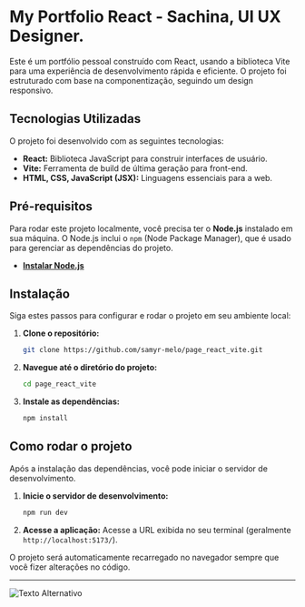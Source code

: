 # My Portfolio React - Sachina, UI UX Designer.

Este é um portfólio pessoal construído com React, usando a biblioteca Vite para uma experiência de desenvolvimento rápida e eficiente. O projeto foi estruturado com base na componentização, seguindo um design responsivo.

## Tecnologias Utilizadas

O projeto foi desenvolvido com as seguintes tecnologias:

  * **React:** Biblioteca JavaScript para construir interfaces de usuário.
  * **Vite:** Ferramenta de build de última geração para front-end.
  * **HTML, CSS, JavaScript (JSX):** Linguagens essenciais para a web.

## Pré-requisitos

Para rodar este projeto localmente, você precisa ter o **Node.js** instalado em sua máquina. O Node.js inclui o `npm` (Node Package Manager), que é usado para gerenciar as dependências do projeto.

  * [**Instalar Node.js**](https://www.google.com/search?q=https://nodejs.org/pt-br/download/)

## Instalação

Siga estes passos para configurar e rodar o projeto em seu ambiente local:

1.  **Clone o repositório:**

    ```bash
    git clone https://github.com/samyr-melo/page_react_vite.git
    ```

2.  **Navegue até o diretório do projeto:**

    ```bash
    cd page_react_vite
    ```

3.  **Instale as dependências:**

    ```bash
    npm install
    ```

## Como rodar o projeto

Após a instalação das dependências, você pode iniciar o servidor de desenvolvimento.

1.  **Inicie o servidor de desenvolvimento:**

    ```bash
    npm run dev
    ```

2.  **Acesse a aplicação:**
    Acesse a URL exibida no seu terminal (geralmente `http://localhost:5173/`).

O projeto será automaticamente recarregado no navegador sempre que você fizer alterações no código.

-----

![Texto Alternativo](URL_da_Imagem)


